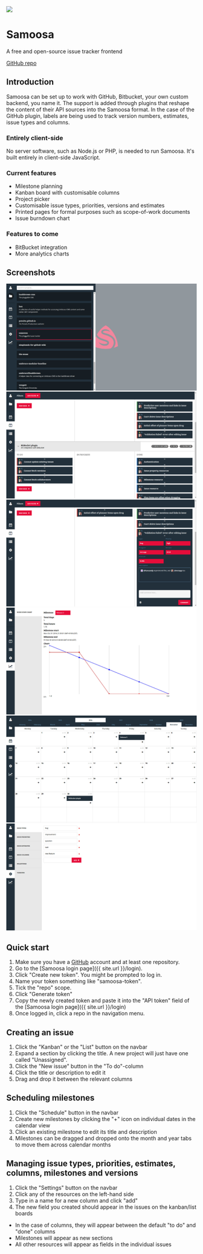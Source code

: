 ---
---

<div class="document-header">

<img class="logo" src="https://rawgit.com/Putaitu/samoosa/gh-pages/public/img/logo.png" width="128" />

<h1>Samoosa</h1>
<p>A free and open-source issue tracker frontend</p>
<p><a href="https://github.com/Putaitu/samoosa">GitHub repo</a></p>

</div>

## Introduction
Samoosa can be set up to work with GitHub, Bitbucket, your own custom backend, you name it. The support is added through plugins that reshape the content of their API sources into the Samoosa format. In the case of the GitHub plugin, labels are being used to track version numbers, estimates, issue types and columns.

### Entirely client-side
No server software, such as Node.js or PHP, is needed to run Samoosa. It's built entirely in client-side JavaScript.

### Current features
- Milestone planning
- Kanban board with customisable columns
- Project picker
- Customisable issue types, priorities, versions and estimates
- Printed pages for formal purposes such as scope-of-work documents
- Issue burndown chart

### Features to come
- BitBucket integration
- More analytics charts

## Screenshots
![Project list](/public/img/screenshots/project-list.jpg)
![Kanban board](/public/img/screenshots/kanban-board.jpg)
![Kanban board with open issue](/public/img/screenshots/kanban-board-issue-open.jpg)
![Burn down chart](/public/img/screenshots/burn-down-chart.jpg)
![Schedule](/public/img/screenshots/schedule.jpg)
![Settings](/public/img/screenshots/settings.jpg)

## Quick start
1. Make sure you have a [GitHub](https://github.com) account and at least one repository.
2. Go to the [Samoosa login page]({{ site.url }}/login).
3. Click "Create new token". You might be prompted to log in.
4. Name your token something like "samoosa-token".
5. Tick the "repo" scope.
6. Click "Generate token"
7. Copy the newly created token and paste it into the "API token" field of the [Samoosa login page]({{ site.url }}/login)
8. Once logged in, click a repo in the navigation menu.

## Creating an issue
1. Click the "Kanban" or the "List" button on the navbar
2. Expand a section by clicking the title. A new project will just have one called "Unassigned".
3. Click the "New issue" button in the "To do"-column
4. Click the title or description to edit it
5. Drag and drop it between the relevant columns

## Scheduling milestones
1. Click the "Schedule" button in the navbar
2. Create new milestones by clicking the "+" icon on individual dates in the calendar view
3. Click an existing milestone to edit its title and description
4. Milestones can be dragged and dropped onto the month and year tabs to move them across calendar months

## Managing issue types, priorities, estimates, columns, milestones and versions
1. Click the "Settings" button on the navbar
2. Click any of the resources on the left-hand side
3. Type in a name for a new column and click "add"
4. The new field you created should appear in the issues on the kanban/list boards
  - In the case of columns, they will appear between the default "to do" and "done" columns
  - Milestones will appear as new sections
  - All other resources will appear as fields in the individual issues
